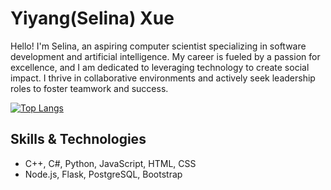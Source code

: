 # Yiyang(Selina) Xue

Hello! I'm Selina, an aspiring computer scientist specializing in software development and artificial intelligence. My career is fueled by a passion for excellence, and I am dedicated to leveraging technology to create social impact. I thrive in collaborative environments and actively seek leadership roles to foster teamwork and success.

[![Top Langs](https://github-readme-stats.vercel.app/api/top-langs/?username=selinaXyy&layout=donut-vertical)](https://github.com/selinaXyy/github-readme-stats)

## Skills & Technologies
* C++, C#, Python, JavaScript, HTML, CSS
* Node.js, Flask, PostgreSQL, Bootstrap
